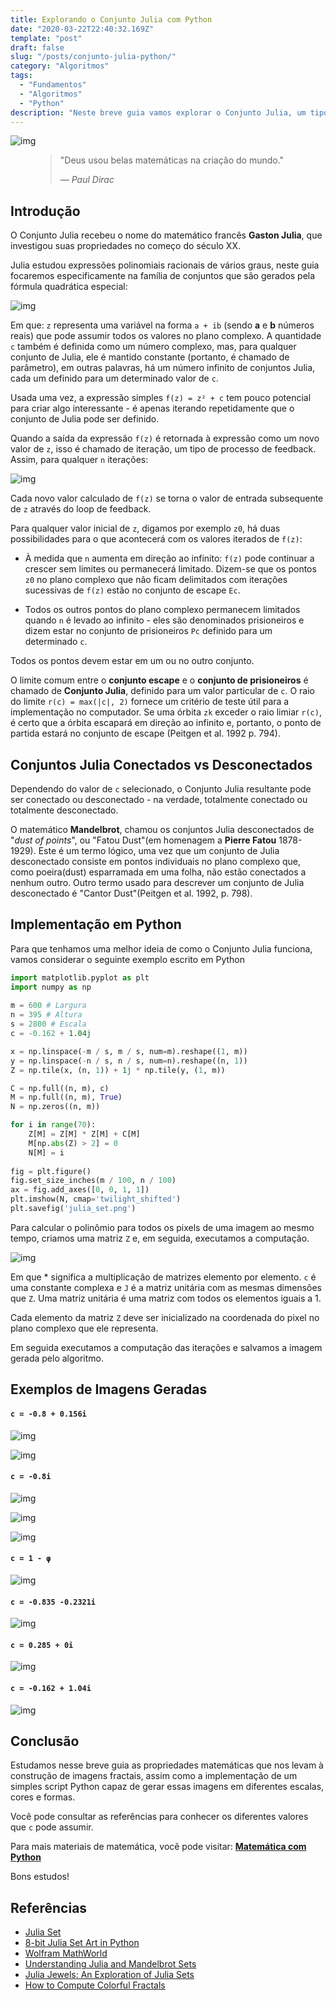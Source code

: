 ```yaml
---
title: Explorando o Conjunto Julia com Python
date: "2020-03-22T22:40:32.169Z"
template: "post"
draft: false
slug: "/posts/conjunto-julia-python/"
category: "Algoritmos"
tags:
  - "Fundamentos"
  - "Algoritmos"
  - "Python"
description: "Neste breve guia vamos explorar o Conjunto Julia, um tipo de Fractal: padrões infinitamente complexos que são auto-similares em diferentes escalas."
---
```


![img](https://i.ibb.co/jk00SYx/julia-set14.png)

<figure>
    <blockquote>
        <p>"Deus usou belas matemáticas na criação do mundo."</p>
        <footer>
            <cite>— Paul Dirac</cite>
        </footer>
    </blockquote>
</figure>

## Introdução

O Conjunto Julia recebeu o nome do matemático francês **Gaston Julia**, que investigou suas propriedades no começo do século XX.

Julia estudou expressões polinomiais racionais de vários graus, neste guia focaremos especificamente na família de conjuntos que são gerados pela fórmula quadrática especial: 

![img](https://i.ibb.co/1XyXSQf/julia.png)

Em que: `z` representa uma variável na forma `a + ib` (sendo **a** e **b** números reais) que pode assumir todos os valores no plano complexo. A quantidade `c` também é definida como um número complexo, mas, para qualquer conjunto de Julia, ele é mantido constante (portanto, é chamado de parâmetro), em outras palavras, há um número infinito de conjuntos Julia, cada um definido para um determinado valor de `c`.

Usada uma vez, a expressão simples `f(z) = z² + c` tem pouco potencial para criar algo interessante - é apenas iterando repetidamente que o conjunto de Julia pode ser definido. 

Quando a saída da expressão `f(z)` é retornada à expressão como um novo valor de `z`, isso é chamado de iteração, um tipo de processo de feedback. Assim, para qualquer `n` iterações:

![img](https://i.ibb.co/xYzyDXL/iter.png)

Cada novo valor calculado de `f(z)` se torna o valor de entrada subsequente de `z` através do loop de feedback.

Para qualquer valor inicial de `z`, digamos por exemplo `z0`, há duas possibilidades para o que acontecerá com os valores iterados de `f(z)`: 

- À medida que `n` aumenta em direção ao infinito: `f(z)` pode continuar a crescer sem limites ou permanecerá limitado. Dizem-se que os pontos `z0` no plano complexo que não ficam delimitados com iterações sucessivas de `f(z)` estão no conjunto de escape `Ec`. 

- Todos os outros pontos do plano complexo permanecem limitados quando `n` é levado ao infinito - eles são denominados prisioneiros e dizem estar no conjunto de prisioneiros `Pc` definido para um determinado `c`. 

Todos os pontos devem estar em um ou no outro conjunto. 

O limite comum entre o **conjunto escape** e o **conjunto de prisioneiros** é chamado de **Conjunto Julia**, definido para um valor particular de `c`. O raio do limite `r(c) = max(|c|, 2)` fornece um critério de teste útil para a implementação no computador. Se uma órbita `zk` exceder o raio limiar `r(c)`, é certo que a órbita escapará em direção ao infinito e, portanto, o ponto de partida estará no conjunto de escape (Peitgen et al. 1992 p. 794).

## Conjuntos Julia Conectados vs Desconectados

Dependendo do valor de `c` selecionado, o Conjunto Julia resultante pode ser conectado ou desconectado - na verdade, totalmente conectado ou totalmente desconectado.

O matemático **Mandelbrot**, chamou os conjuntos Julia desconectados de "*dust of points*", ou "Fatou Dust"(em homenagem a **Pierre Fatou** 1878-1929). Este é um termo lógico, uma vez que um conjunto de Julia desconectado consiste em pontos individuais no plano complexo que, como poeira(dust) esparramada em uma folha, não estão conectados a nenhum outro. Outro termo usado para descrever um conjunto de Julia desconectado é "Cantor Dust"(Peitgen et al. 1992, p. 798).

## Implementação em Python

Para que tenhamos uma melhor ideia de como o Conjunto Julia funciona, vamos considerar o seguinte exemplo escrito em Python

```python
import matplotlib.pyplot as plt
import numpy as np
 
m = 600 # Largura
n = 395 # Altura
s = 2800 # Escala
c = -0.162 + 1.04j

x = np.linspace(-m / s, m / s, num=m).reshape((1, m))
y = np.linspace(-n / s, n / s, num=n).reshape((n, 1))
Z = np.tile(x, (n, 1)) + 1j * np.tile(y, (1, m))

C = np.full((n, m), c)
M = np.full((n, m), True)
N = np.zeros((n, m))

for i in range(70):
    Z[M] = Z[M] * Z[M] + C[M]
    M[np.abs(Z) > 2] = 0
    N[M] = i
 
fig = plt.figure()
fig.set_size_inches(m / 100, n / 100)
ax = fig.add_axes([0, 0, 1, 1])
plt.imshow(N, cmap='twilight_shifted')
plt.savefig('julia_set.png')
```

Para calcular o polinômio para todos os pixels de uma imagem ao mesmo tempo, criamos uma matriz `Z` e, em seguida, executamos a computação.

![img](https://i.ibb.co/Ng06WQk/Captura-de-tela-de-2020-03-22-23-44-12.png)

Em que * significa a multiplicação de matrizes elemento por elemento. `c` é uma constante complexa e `J` é a matriz unitária com as mesmas dimensões que `Z`. Uma matriz unitária é uma matriz com todos os elementos iguais a 1.

Cada elemento da matriz `Z` deve ser inicializado na coordenada do pixel no plano complexo que ele representa.

Em seguida executamos a computação das iterações e salvamos a imagem gerada pelo algoritmo.

## Exemplos de Imagens Geradas

#### `c = -0.8 + 0.156i`

![img](https://i.ibb.co/61NjC53/julia-set3.png)

![img](https://i.ibb.co/BcrX2PJ/julia-set4.png)

#### `c = -0.8i`

![img](https://i.ibb.co/Gt7q3By/julia-set13.png)

![img](https://i.ibb.co/0mwPyF9/julia-set7.png)

![img](https://i.ibb.co/r27w3Ph/julia-set10.png)

#### `c = 1 - φ`

![img](https://i.ibb.co/VW1CptX/julia-set6.png)

#### `c = -0.835 -0.2321i`

![img](https://i.ibb.co/FJp9Ktx/julia-set8.png)

#### `c = 0.285 + 0i`

![img](https://i.ibb.co/njq7GCx/julia-set12.png)

#### `c = -0.162 + 1.04i`

![img](https://i.ibb.co/gtrMD6W/julia-set15.png)

## Conclusão

Estudamos nesse breve guia as propriedades matemáticas que nos levam à construção de imagens fractais, assim como a implementação de um simples script Python capaz de gerar essas imagens em diferentes escalas, cores e formas.

Você pode consultar as referências para conhecer os diferentes valores que `c` pode assumir.

Para mais materiais de matemática, você pode visitar: **[Matemática com Python](https://github.com/the-akira/Python-Matematica)**

Bons estudos!

## Referências

- [Julia Set](https://en.wikipedia.org/wiki/Julia_set)
- [8-bit Julia Set Art in Python](https://reasonabledeviations.com/2017/09/03/python-julia-set/)
- [Wolfram MathWorld](https://mathworld.wolfram.com/JuliaSet.html)
- [Understanding Julia and Mandelbrot Sets](https://www.karlsims.com/julia.html)
- [Julia Jewels: An Exploration of Julia Sets](https://www.mcgoodwin.net/julia/juliajewels.html)
- [How to Compute Colorful Fractals](https://tomroelandts.com/articles/how-to-compute-colorful-fractals-using-numpy-and-matplotlib)